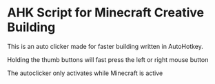 <h1>AHK Script for Minecraft Creative Building</h1>
<p>This is an auto clicker made for faster building written in AutoHotkey.</p>
<p>Holding the thumb buttons will fast press the left or right mouse button</p>
<p>The autoclicker only activates while Minecraft is active</p>
